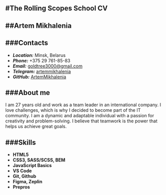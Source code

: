 #The Rolling Scopes School CV
---
##Artem Mikhalenia
---
###Contacts
---
* ***Location:*** Minsk, Belarus
* ***Phone:*** +375 29 761-85-83
* ***Email:*** goldtree3000@gmail.com
* ***Telegram:*** [artemmikhalenia](https://t.me/artemmikhalenia)
* ***GitHub:*** [ArtemMikhalenia](https://github.com/ArtemMikhalenia)

###About me
---
I am 27 years old and work as a team leader in an international company. I love challenges, which is why I decided to become part of the IT community. I am a dynamic and adaptable individual with a passion for creativity and problem-solving. I believe that teamwork is the power that helps us achieve great goals.

###Skills
---
* **HTML5**
* **CSS3, SASS/SCSS, BEM**
* **JavaScript Basics**
* **VS Code**
* **Git, Github**
* **Figma, Zeplin**
* **Prepros**

